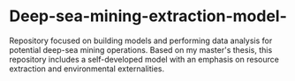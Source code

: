# Deep-sea-mining-extraction-model-
Repository focused on building models and performing data analysis for potential deep-sea mining operations. Based on my master's thesis, this repository includes a self-developed model with an emphasis on resource extraction and environmental externalities.
